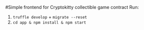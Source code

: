 #Simple frontend for Cryptokitty collectible game contract
Run:
1. `truffle develop` + `migrate --reset`
2. `cd app & npm install & npm start`
